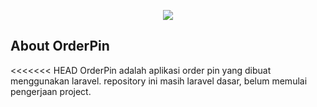 <p align="center"><img src="http://cetakpin.com/wp-content/themes/genesis-sample/images/logo.png"></p>

## About OrderPin

<<<<<<< HEAD
OrderPin adalah aplikasi order pin yang dibuat menggunakan laravel. repository ini masih laravel dasar, belum memulai pengerjaan project.
